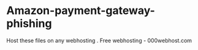# Amazon-payment-gateway-phishing
Host these  files on any webhosting  . Free webhosting - 000webhost.com
